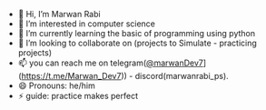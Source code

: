 - 👋 Hi, I’m Marwan Rabi
- 👀 I’m interested in computer science
- 🌱 I’m currently learning the basic of programming using python
- 💞️ I’m looking to collaborate on (projects to Simulate - practicing projects)
- 📫 you can reach me on telegram([@marwanDev7](https://t.me/Marwan_Dev7)](https://t.me/Marwan_Dev7)) - discord(marwanrabi_ps).
- 😄 Pronouns: he/him
- ⚡ guide: practice makes perfect

<!---
marwandev-ps/marwandev-ps is a ✨ special ✨ repository because its `README.md` (this file) appears on your GitHub profile.
You can click the Preview link to take a look at your changes.
--->

